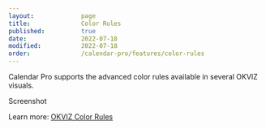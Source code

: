 ```yaml
---
layout:             page
title:              Color Rules
published:          true
date:               2022-07-18
modified:           2022-07-18
order:              /calendar-pro/features/color-rules
---
```

Calendar Pro supports the advanced color rules available in several OKVIZ visuals.

<todo>Screenshot</todo>

Learn more: [OKVIZ Color Rules](../../features/color-rules.md)